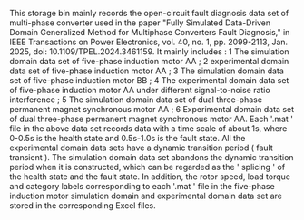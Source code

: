 This storage bin mainly records the open-circuit fault diagnosis data set of multi-phase converter used in the paper "Fully Simulated Data-Driven Domain Generalized Method for Multiphase Converters Fault Diagnosis," in IEEE Transactions on Power Electronics, vol. 40, no. 1, pp. 2099-2113, Jan. 2025, doi: 10.1109/TPEL.2024.3461159. It mainly includes : 
1 The simulation domain data set of five-phase induction motor AA ; 
2 experimental domain data set of five-phase induction motor AA ;
3 The simulation domain data set of five-phase induction motor BB ; 
4 The experimental domain data set of five-phase induction motor AA under different signal-to-noise ratio interference ; 
5 The simulation domain data set of dual three-phase permanent magnet synchronous motor AA ; 
6 Experimental domain data set of dual three-phase permanent magnet synchronous motor AA. 
Each '.mat ' file in the above data set records data with a time scale of about 1s, where 0-0.5s is the health state and 0.5s-1.0s is the fault state.
All the experimental domain data sets have a dynamic transition period ( fault transient ). The simulation domain data set abandons the dynamic transition period when it is constructed, which can be regarded as the ' splicing ' of the health state and the fault state. 
In addition, the rotor speed, load torque and category labels corresponding to each '.mat ' file in the five-phase induction motor simulation domain and experimental domain data set are stored in the corresponding Excel files.
